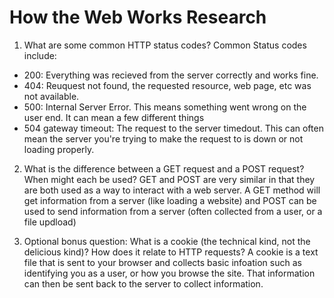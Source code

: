 # How the Web Works Research

1. What are some common HTTP status codes?
Common Status codes include: 
 * 200: Everything was recieved from the server correctly and works fine. 
 * 404: Reuquest not found, the requested resource, web page, etc was not available. 
 * 500: Internal Server Error. This means something went wrong on the user end. It can mean a few different things
 * 504 gateway timeout: The request to the server timedout. This can often mean the server you're trying to make the request to is down or not loading properly. 

2. What is the difference between a GET request and a POST request? When might each be used?
GET and POST are very similar in that they are both used as a way to interact with a web server. A GET method will get information from a server (like loading a website) and POST can be used to send information from a server (often collected from a user, or a file updload)

3. Optional bonus question: What is a cookie (the technical kind, not the delicious kind)? How does it relate to HTTP requests?
A cookie is a text file that is sent to your browser and collects basic infoation such as identifying you as a user, or how you browse the site. That information can then be sent back to the server to collect information. 

